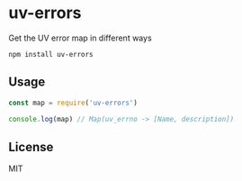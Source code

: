 # uv-errors

Get the UV error map in different ways

```
npm install uv-errors
```

## Usage

``` js
const map = require('uv-errors')

console.log(map) // Map(uv_errno -> [Name, description])
```

## License

MIT
